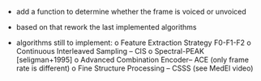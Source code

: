 * add a function to determine whether the frame is voiced or unvoiced
* based on that rework the last implemented algorithms

* algorithms still to implement: 
	o Feature Extraction Strategy F0-F1-F2
	o Continuous Interleaved Sampling – CIS
	o Spectral-PEAK [seligman+1995]
	o Advanced Combination Encoder– ACE (only frame rate is different)
	o Fine Structure Processing – CSSS (see MedEl video)
